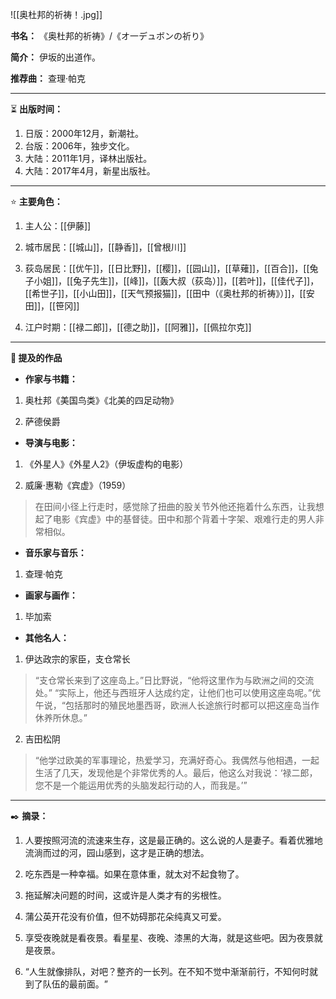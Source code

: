 
![[奥杜邦的祈祷！.jpg]]

**书名：** 《奥杜邦的祈祷》/《オ一デュボンの祈り》

**简介：** 伊坂的出道作。

**推荐曲：** 查理·帕克

---

⏳ **出版时间：** 

1. 日版：2000年12月，新潮社。
2. 台版：2006年，独步文化。
3. 大陆：2011年1月，译林出版社。
4. 大陆：2017年4月，新星出版社。

---

⭐ **主要角色：** 

1. 主人公：[[伊藤]]

2. 城市居民：[[城山]]，[[静香]]，[[曾根川]] 

3. 荻岛居民：[[优午]]，[[日比野]]，[[樱]]，[[园山]]，[[草薙]]，[[百合]]，[[兔子小姐]]，[[兔子先生]]，[[峰]]，[[轰大叔（荻岛）]]，[[若叶]]，[[佳代子]]，[[希世子]]，[[小山田]]，[[天气预报猫]]，[[田中（《奥杜邦的祈祷》）]]，[[安田]]，[[笹冈]] 

4. 江户时期：[[禄二郎]]，[[德之助]]，[[阿雅]]，[[佩拉尔克]]

---

**📜 提及的作品**

- **作家与书籍：** 

1. 奥杜邦《美国鸟类》《北美的四足动物》

2. 萨德侯爵

- **导演与电影：** 

1. 《外星人》《外星人2》（伊坂虚构的电影）

2. 威廉·惠勒《宾虚》（1959）

> 在田间小径上行走时，感觉除了扭曲的股关节外他还拖着什么东西，让我想起了电影《宾虚》中的基督徒。田中和那个背着十字架、艰难行走的男人非常相似。

- **音乐家与音乐：**  

1. 查理·帕克

- **画家与画作：** 

1. 毕加索

- **其他名人：** 

1. 伊达政宗的家臣，支仓常长

> “支仓常长来到了这座岛上。”日比野说，“他将这里作为与欧洲之间的交流处。”
> “实际上，他还与西班牙人达成约定，让他们也可以使用这座岛呢。”优午说，“包括那时的殖民地墨西哥，欧洲人长途旅行时都可以把这座岛当作休养所休息。”

2. 吉田松阴

> “他学过欧美的军事理论，热爱学习，充满好奇心。我偶然与他相遇，一起生活了几天，发现他是个非常优秀的人。最后，他这么对我说：‘禄二郎，您不是一个能运用优秀的头脑发起行动的人，而我是。’”

---

✒️ **摘录：** 

1. 人要按照河流的流速来生存，这是最正确的。这么说的人是妻子。看着优雅地流淌而过的河，园山感到，这才是正确的想法。

2. 吃东西是一种幸福。如果在意体重，就太对不起食物了。

3. 拖延解决问题的时间，这或许是人类才有的劣根性。

4. 蒲公英开花没有价值，但不妨碍那花朵纯真又可爱。

5. 享受夜晚就是看夜景。看星星、夜晚、漆黑的大海，就是这些吧。因为夜景就是夜景。​

6. “人生就像排队，对吧？整齐的一长列。在不知不觉中渐渐前行，不知何时就到了队伍的最前面。​”